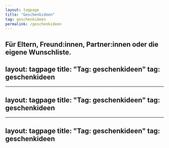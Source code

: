 ```yaml
---
layout: tagpage
title: "Geschenkideen"
tag: geschenkideen
permalink: /geschenkideen
---
```

Für Eltern, Freund:innen, Partner:innen oder die eigene Wunschliste.
---
layout: tagpage
title: "Tag: geschenkideen"
tag: geschenkideen
---
---
layout: tagpage
title: "Tag: geschenkideen"
tag: geschenkideen
---
---
layout: tagpage
title: "Tag: geschenkideen"
tag: geschenkideen
---
